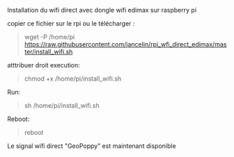 Installation du wifi direct avec dongle wifi edimax sur raspberry pi 

 copier ce fichier sur le rpi ou le télécharger  : 
 
  > wget -P /home/pi https://raw.githubusercontent.com/jancelin/rpi_wfi_direct_edimax/master/install_wifi.sh

 atttribuer droit execution:
 
  > chmod +x /home/pi/install_wifi.sh

 Run:
 
  > sh /home/pi/install_wifi.sh
   
 Reboot:
  > reboot
  
  Le signal wifi direct "GeoPoppy" est maintenant disponible 
